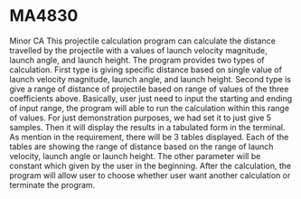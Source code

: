 # MA4830
Minor CA
This projectile calculation program can calculate the distance travelled by the projectile with a values of launch velocity magnitude, launch angle, and launch height. The program provides two types of calculation. First type is giving specific distance based on single value of launch velocity magnitude, launch angle, and launch height. Second type is give a range of distance of projectile based on range of values of the three coefficients above.
Basically, user just need to input the starting and ending of input range, the program will able to run the calculation within this range of values. For just demonstration purposes, we had set it to just give 5 samples. Then it will display the results in a tabulated form in the terminal. As mention in the requirement, there will be 3 tables displayed. Each of the tables are showing the range of distance based on the range of launch velocity, launch angle or launch height. The other parameter will be constant which given by the user in the beginning. 
After the calculation, the program will allow user to choose whether user want another calculation or terminate the program.
